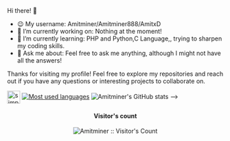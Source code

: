 Hi there! 👋

- 😉 My username: Amitminer/Amitminer888/AmitxD
- 🔭 I’m currently working on: Nothing at the moment!
- 🌱 I’m currently learning: PHP and Python,C Language,, trying to sharpen my coding skills.
- 💬 Ask me about: Feel free to ask me anything, although I might not have all the answers!

Thanks for visiting my profile! Feel free to explore my repositories and reach out if you have any questions or interesting projects to collaborate on.

[<img align="center" src="https://cdn-icons-png.flaticon.com/512/2111/2111370.png" alt="simplified_learner" height="30" width="30" /></a>](https://discord.com/users/814660125511778315)
[![Most used languages](https://github-readme-stats.vercel.app/api/top-langs/?username=Amitminer&layout=compact)](https://github.com/Amitminer/github-readme-stats)
![Amitminer's GitHub stats](https://github-readme-stats.vercel.app/api?username=Amitminer&?theme=highcontrast&show_icons=true)
-->
<h4 align="center">Visitor's count </h4>
<p align="center"><img src="https://profile-counter.glitch.me/{Amitminer888}/count.svg" alt="Amitminer :: Visitor's Count" /></p>

